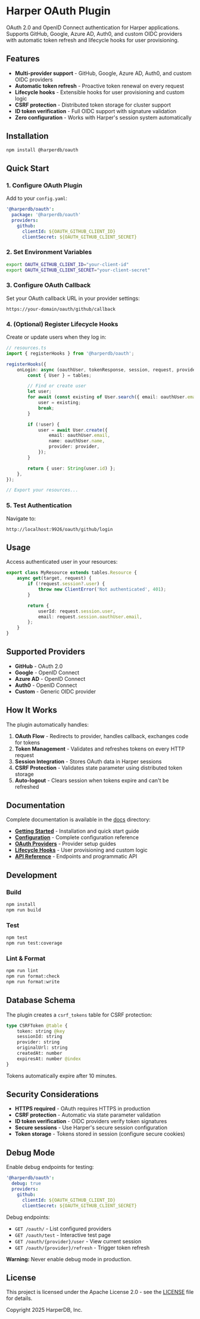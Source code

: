 # Harper OAuth Plugin

OAuth 2.0 and OpenID Connect authentication for Harper applications. Supports GitHub, Google, Azure AD, Auth0, and custom OIDC providers with automatic token refresh and lifecycle hooks for user provisioning.

## Features

- **Multi-provider support** - GitHub, Google, Azure AD, Auth0, and custom OIDC providers
- **Automatic token refresh** - Proactive token renewal on every request
- **Lifecycle hooks** - Extensible hooks for user provisioning and custom logic
- **CSRF protection** - Distributed token storage for cluster support
- **ID token verification** - Full OIDC support with signature validation
- **Zero configuration** - Works with Harper's session system automatically

## Installation

```bash
npm install @harperdb/oauth
```

## Quick Start

### 1. Configure OAuth Plugin

Add to your `config.yaml`:

```yaml
'@harperdb/oauth':
  package: '@harperdb/oauth'
  providers:
    github:
      clientId: ${OAUTH_GITHUB_CLIENT_ID}
      clientSecret: ${OAUTH_GITHUB_CLIENT_SECRET}
```

### 2. Set Environment Variables

```bash
export OAUTH_GITHUB_CLIENT_ID="your-client-id"
export OAUTH_GITHUB_CLIENT_SECRET="your-client-secret"
```

### 3. Configure OAuth Callback

Set your OAuth callback URL in your provider settings:

```
https://your-domain/oauth/github/callback
```

### 4. (Optional) Register Lifecycle Hooks

Create or update users when they log in:

```typescript
// resources.ts
import { registerHooks } from '@harperdb/oauth';

registerHooks({
	onLogin: async (oauthUser, tokenResponse, session, request, provider) => {
		const { User } = tables;

		// Find or create user
		let user;
		for await (const existing of User.search({ email: oauthUser.email })) {
			user = existing;
			break;
		}

		if (!user) {
			user = await User.create({
				email: oauthUser.email,
				name: oauthUser.name,
				provider: provider,
			});
		}

		return { user: String(user.id) };
	},
});

// Export your resources...
```

### 5. Test Authentication

Navigate to:

```
http://localhost:9926/oauth/github/login
```

## Usage

Access authenticated user in your resources:

```typescript
export class MyResource extends tables.Resource {
	async get(target, request) {
		if (!request.session?.user) {
			throw new ClientError('Not authenticated', 401);
		}

		return {
			userId: request.session.user,
			email: request.session.oauthUser.email,
		};
	}
}
```

## Supported Providers

- **GitHub** - OAuth 2.0
- **Google** - OpenID Connect
- **Azure AD** - OpenID Connect
- **Auth0** - OpenID Connect
- **Custom** - Generic OIDC provider

## How It Works

The plugin automatically handles:

1. **OAuth Flow** - Redirects to provider, handles callback, exchanges code for tokens
2. **Token Management** - Validates and refreshes tokens on every HTTP request
3. **Session Integration** - Stores OAuth data in Harper sessions
4. **CSRF Protection** - Validates state parameter using distributed token storage
5. **Auto-logout** - Clears session when tokens expire and can't be refreshed

## Documentation

Complete documentation is available in the [docs](./docs) directory:

- **[Getting Started](./docs/getting-started.md)** - Installation and quick start guide
- **[Configuration](./docs/configuration.md)** - Complete configuration reference
- **[OAuth Providers](./docs/providers.md)** - Provider setup guides
- **[Lifecycle Hooks](./docs/lifecycle-hooks.md)** - User provisioning and custom logic
- **[API Reference](./docs/api-reference.md)** - Endpoints and programmatic API

## Development

### Build

```bash
npm install
npm run build
```

### Test

```bash
npm test
npm run test:coverage
```

### Lint & Format

```bash
npm run lint
npm run format:check
npm run format:write
```

## Database Schema

The plugin creates a `csrf_tokens` table for CSRF protection:

```graphql
type CSRFToken @table {
	token: string @key
	sessionId: string
	provider: string
	originalUrl: string
	createdAt: number
	expiresAt: number @index
}
```

Tokens automatically expire after 10 minutes.

## Security Considerations

- **HTTPS required** - OAuth requires HTTPS in production
- **CSRF protection** - Automatic via state parameter validation
- **ID token verification** - OIDC providers verify token signatures
- **Secure sessions** - Use Harper's secure session configuration
- **Token storage** - Tokens stored in session (configure secure cookies)

## Debug Mode

Enable debug endpoints for testing:

```yaml
'@harperdb/oauth':
  debug: true
  providers:
    github:
      clientId: ${OAUTH_GITHUB_CLIENT_ID}
      clientSecret: ${OAUTH_GITHUB_CLIENT_SECRET}
```

Debug endpoints:

- `GET /oauth/` - List configured providers
- `GET /oauth/test` - Interactive test page
- `GET /oauth/{provider}/user` - View current session
- `GET /oauth/{provider}/refresh` - Trigger token refresh

**Warning:** Never enable debug mode in production.

## License

This project is licensed under the Apache License 2.0 - see the [LICENSE](LICENSE) file for details.

Copyright 2025 HarperDB, Inc.

